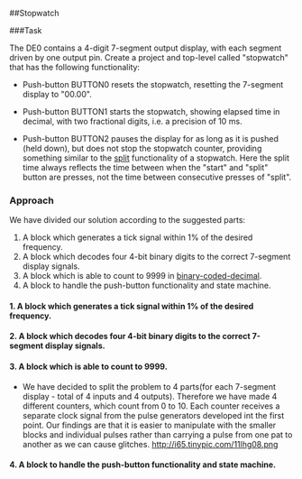 ##Stopwatch

###Task

The DE0 contains a 4-digit 7-segment output display,
with each segment driven by one output pin. Create
a project and top-level called "stopwatch" that has
the following functionality:

- Push-button BUTTON0 resets the stopwatch,
  resetting the 7-segment display to "00.00".

- Push-button BUTTON1 starts the stopwatch,
  showing elapsed time in decimal, with two
  fractional digits, i.e. a precision of 10 ms.

- Push-button BUTTON2 pauses the display for as
  long as it is pushed (held down), but does not stop
  the stopwatch counter, providing something similar to the
  [split](http://en.wikipedia.org/wiki/Stopwatch) functionality
  of a stopwatch. Here the split time always reflects the time
  between when the "start" and "split" button are presses,
  not the time between consecutive presses of "split".

### Approach

We have divided our solution according to the suggested parts:
  1. A block which generates a tick signal within 1% of the desired frequency.
  2. A block which decodes four 4-bit binary digits to the correct 7-segment display signals.
  3. A block which is able to count to 9999 in [binary-coded-decimal](http://en.wikipedia.org/wiki/Binary-coded_decimal).
  4. A block to handle the push-button functionality and state machine.

#### 1. A block which generates a tick signal within 1% of the desired frequency.

#### 2. A block which decodes four 4-bit binary digits to the correct 7-segment display signals.

#### 3. A block which is able to count to 9999.
  - We have decided to split the problem to 4 parts(for each 7-segment display - total of 4 inputs and 4 outputs). Therefore we have made 4 different counters, which count from 0 to 10. Each counter receives a separate clock signal from the pulse generators developed int the first point. Our findings are that it is easier to manipulate with the smaller blocks and individual pulses rather than carrying a pulse from one pat to another as we can cause glitches. http://i65.tinypic.com/11lhg08.png

#### 4. A block to handle the push-button functionality and state machine.



